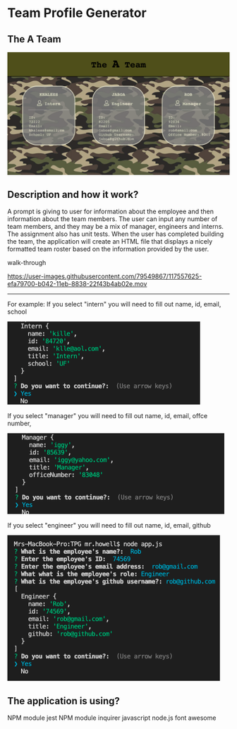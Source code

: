 # Team Profile Generator
## The A Team

![aTeam](./assets/aTeam.png)

## Description and how it work?

A prompt is giving to user for information about the employee and then information about the team members. The user can input any number of team members, and they may be a mix of manager, engineers and interns. The assignment also has unit tests. When the user has completed building the team, the application will create an HTML file that displays a nicely formatted team roster based on the information provided by the user.

walk-through

https://user-images.githubusercontent.com/79549867/117557625-efa79700-b042-11eb-8838-22f43b4ab02e.mov


---
For example: 
If you select "intern" you will need to fill out
name, id, email, school

![intern](./assets/intern.png)


If you select "manager" you will need to fill out 
name, id, email, offce number, 

![manager](./assets/manager.png)

If you select "engineer" you will need to fill out
name, id, email, github

![engineer](./assets/engineer.png)

## The application is using?
NPM module jest
NPM module inquirer
javascript
node.js
font awesome


